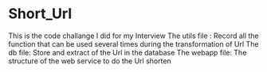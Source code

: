 # Short_Url
This is the code challange I did for my Interview
The utils file : Record all the function that can be used several times during the transformation of Url
The db file: Store and extract of the Url in the database
The webapp file: The structure of the web service to do the Url shorten
